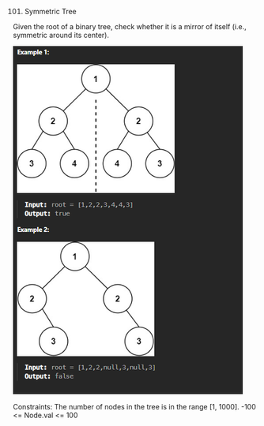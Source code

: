 101. Symmetric Tree

Given the root of a binary tree, check whether it is a mirror of itself (i.e., symmetric around its center).

![alt text](image.png)


Constraints:
The number of nodes in the tree is in the range [1, 1000].
-100 <= Node.val <= 100
 